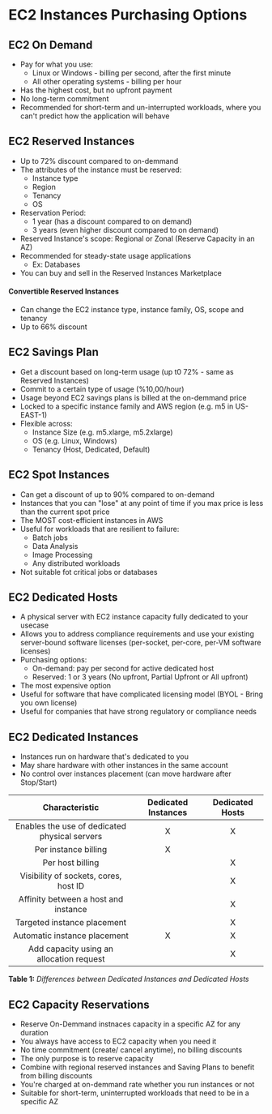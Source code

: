 # EC2 Instances Purchasing Options

## EC2 On Demand
- Pay for what you use:
    - Linux or Windows - billing per second, after the first minute
    - All other operating systems - billing per hour
- Has the highest cost, but no upfront payment
- No long-term commitment
- Recommended for short-term and un-interrupted workloads, where you can't predict how the application will behave

## EC2 Reserved Instances
- Up to 72% discount compared to on-demmand
- The attributes of the instance must be reserved:
    - Instance type
    - Region
    - Tenancy
    - OS
- Reservation Period:
    - 1 year (has a discount compared to on demand)
    - 3 years (even higher discount compared to on demand)
- Reserved Instance's scope: Regional or Zonal (Reserve Capacity in an AZ)
- Recommended for steady-state usage applications
    - Ex: Databases
- You can buy and sell in the Reserved Instances Marketplace

#### Convertible Reserved Instances
- Can change the EC2 instance type, instance family, OS, scope and tenancy
- Up to 66% discount

## EC2 Savings Plan
- Get a discount based on long-term usage (up t0 72% - same as Reserved Instances)
- Commit to a certain type of usage (%10,00/hour)
- Usage beyond EC2 savings plans is billed at the on-demmand price
- Locked to a specific instance family and AWS region (e.g. m5 in US-EAST-1)
- Flexible across:
    - Instance Size (e.g. m5.xlarge, m5.2xlarge)
    - OS (e.g. Linux, Windows)
    - Tenancy (Host, Dedicated, Default)

## EC2 Spot Instances

- Can get a discount of up to 90% compared to on-demand
- Instances that you can "lose" at any point of time if you max price is less than  the current spot price
- The MOST cost-efficient instances in AWS 
- Useful for workloads that are resilient to failure:
    - Batch jobs
    - Data Analysis
    - Image Processing
    - Any distributed workloads
- Not suitable fot critical jobs or databases

## EC2 Dedicated Hosts
- A physical server with EC2 instance capacity fully dedicated to your usecase
- Allows you to address compliance requirements and use your existing server-bound software licenses (per-socket, per-core, per-VM software licenses)
- Purchasing options: 
    - On-demand: pay per second for active dedicated host
    - Reserved: 1 or 3 years (No upfront, Partial Upfront or All upfront)
- The most expensive option
- Useful for software that have complicated licensing model (BYOL - Bring you own license)
- Useful for companies that have strong regulatory or compliance needs

## EC2 Dedicated Instances
- Instances run on hardware that's dedicated to you
- May share hardware with other instances in the same account
- No control over instances placement (can move hardware after Stop/Start)

|                 Characteristic                | Dedicated Instances | Dedicated Hosts |
|:---------------------------------------------:|:-------------------:|:---------------:|
| Enables the use of dedicated physical servers |          X          |        X        |
|              Per instance billing             |          X          |                 |
|                Per host billing               |                     |        X        |
|     Visibility of sockets, cores, host ID     |                     |        X        |
|     Affinity between a host and instance      |                     |        X        |
|          Targeted instance placement          |                     |        X        |
|          Automatic instance placement         |          X          |        X        |
|    Add capacity using an allocation request   |                     |        X        |

**Table 1:** *Differences between Dedicated Instances and Dedicated Hosts*

## EC2 Capacity Reservations
- Reserve On-Demmand instnaces capacity in a specific AZ for any duration
- You always have access to EC2 capacity when you need it
- No time commitment (create/ cancel anytime), no billing discounts
- The only purpose is to reserve capacity 
- Combine with regional reserved instances and Saving Plans to benefit from billing discounts
- You're charged at on-demmand rate whether you run instances or not
- Suitable for short-term, uninterrupted workloads that need to be in a specific AZ
